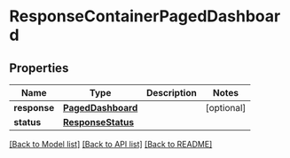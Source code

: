 # ResponseContainerPagedDashboard

## Properties
Name | Type | Description | Notes
------------ | ------------- | ------------- | -------------
**response** | [**PagedDashboard**](PagedDashboard.md) |  | [optional] 
**status** | [**ResponseStatus**](ResponseStatus.md) |  | 

[[Back to Model list]](../README.md#documentation-for-models) [[Back to API list]](../README.md#documentation-for-api-endpoints) [[Back to README]](../README.md)



